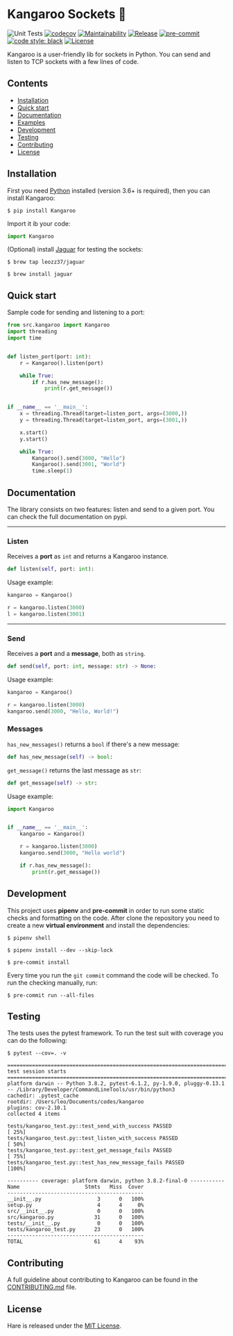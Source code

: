 # Kangaroo Sockets 🦘

![Unit Tests](https://github.com/leozz37/kangaroo/workflows/Unit%20Tests/badge.svg)
[![codecov](https://codecov.io/gh/leozz37/kangaroo/branch/main/graph/badge.svg?token=9MbL9uMi8u)](https://codecov.io/gh/leozz37/kangaroo)
[![Maintainability](https://api.codeclimate.com/v1/badges/5b4ee1430037ca66735e/maintainability)](https://codeclimate.com/github/leozz37/kangaroo/maintainability)
[![Release](https://img.shields.io/github/v/release/leozz37/kangaroo)](https://github.com/leozz37/kangaroo/releases)
[![pre-commit](https://img.shields.io/badge/pre--commit-enabled-brightgreen?logo=pre-commit&logoColor=white&style=flat-square)](https://github.com/pre-commit/pre-commit)
[![code style: black](https://img.shields.io/static/v1?label=code%20style&message=black&color=black&style=flat-square)](https://github.com/psf/black)
[![License](https://img.shields.io/github/license/pytransitions/transitions.svg)](LICENSE)

Kangaroo is a user-friendly lib for sockets in Python. You can send and listen to TCP sockets with a few lines of code.

## Contents

- [Installation](#installation)
- [Quick start](#quick-start)
- [Documentation](#documentation)
- [Examples](#examples)
- [Development](#development)
- [Testing](#testing)
- [Contributing](#contributing)
- [License](#license)

## Installation

First you need [Python](https://www.python.org/) installed (version 3.6+ is required), then you can install Kangaroo:

```shell
$ pip install Kangaroo
```

Import it ib your code:

```Python
import Kangaroo
```

(Optional) install [Jaguar](https://github.com/leozz37/jaguar) for testing the sockets:

```shell
$ brew tap leozz37/jaguar

$ brew install jaguar
```

## Quick start

Sample code for sending and listening to a port:

```python
from src.kangaroo import Kangaroo
import threading
import time


def listen_port(port: int):
    r = Kangaroo().listen(port)

    while True:
        if r.has_new_message():
            print(r.get_message())


if __name__ == '__main__':
    x = threading.Thread(target=listen_port, args=(3000,))
    y = threading.Thread(target=listen_port, args=(3001,))

    x.start()
    y.start()

    while True:
        Kangaroo().send(3000, "Hello")
        Kangaroo().send(3001, "World")
        time.sleep(1)
```

## Documentation

The library consists on two features: listen and send to a given port. You can check the full documentation on pypi.

---

### Listen

Receives a **port** as `int` and returns a Kangaroo instance.

```python
def listen(self, port: int):
```

Usage example:

```python
kangaroo = Kangaroo()

r = kangaroo.listen(3000)
l = kangaroo.listen(3001)
```

---

### Send

Receives a **port** and a **message**, both as `string`.

```python
def send(self, port: int, message: str) -> None:
```

Usage example:

```python
kangaroo = Kangaroo()

r = kangaroo.listen(3000)
kangaroo.send(3000, "Hello, World!")
```

### Messages

`has_new_messages()` returns a `bool` if there's a new message:

```python
def has_new_message(self) -> bool:
```

`get_message()` returns the last message as `str`:

````python
def get_message(self) -> str:
````

Usage example:

````python
import Kangaroo


if __name__ == '__main__':
    kangaroo = Kangaroo()

    r = kangaroo.listen(3000)
    kangaroo.send(3000, "Hello world")

    if r.has_new_message():
        print(r.get_message())
````

## Development

This project uses **pipenv** and **pre-commit** in order to run some static
checks and formatting on the code. After clone the repository you need to create
a new **virtual environment** and install the dependencies:

```shell
$ pipenv shell

$ pipenv install --dev --skip-lock

$ pre-commit install
```

Every time you run the ```git commit``` command the code will be checked. To
run the checking manually, run:

```shell
$ pre-commit run --all-files
```

## Testing

The tests uses the pytest framework. To run the test suit with coverage you can do the following:

```shell
$ pytest --cov=. -v

============================================================================================================================ test session starts ============================================================================================================================
platform darwin -- Python 3.8.2, pytest-6.1.2, py-1.9.0, pluggy-0.13.1 -- /Library/Developer/CommandLineTools/usr/bin/python3
cachedir: .pytest_cache
rootdir: /Users/leo/Documents/codes/kangaroo
plugins: cov-2.10.1
collected 4 items

tests/kangaroo_test.py::test_send_with_success PASSED                                                                                                                                                                                                                 [ 25%]
tests/kangaroo_test.py::test_listen_with_success PASSED                                                                                                                                                                                                               [ 50%]
tests/kangaroo_test.py::test_get_message_fails PASSED                                                                                                                                                                                                                 [ 75%]
tests/kangaroo_test.py::test_has_new_message_fails PASSED                                                                                                                                                                                                             [100%]

---------- coverage: platform darwin, python 3.8.2-final-0 -----------
Name                     Stmts   Miss  Cover
--------------------------------------------
__init__.py                  3      0   100%
setup.py                     4      4     0%
src/__init__.py              0      0   100%
src/kangaroo.py             31      0   100%
tests/__init__.py            0      0   100%
tests/kangaroo_test.py      23      0   100%
--------------------------------------------
TOTAL                       61      4    93%
```

## Contributing

A full guideline about contributing to Kangaroo can be found in the [CONTRIBUTING.md](./CONTRIBUTING.md) file.

## License

Hare is released under the [MIT License](./LICENSE).
